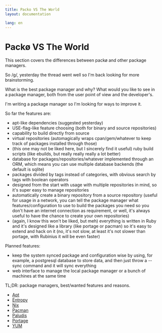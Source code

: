 ```yaml
---
title: Packo VS The World
layout: documentation

lang: en
---
```


Packø VS The World
==================
This section covers the differences between packø and other package managers.

So /g/, yesterday the thread went well so I'm back looking for more brainstorming.

What is the best package manager and why? What would you like to see in a package manager, both from the user point of view and the developer's.

I'm writing a package manager so I'm looking for ways to improve it.

So far the features are:
- apt-like dependencies (suggested yesterday)
- USE-flag-like feature choosing (both for binary and source repositories)
- capability to build directly from source
- virtual repositories (automagically wraps cpan/gem/whatever to keep track of packages installed through those)
- (this one may not be liked here, but I sincerely find it useful) ruby build scripts (like ebuilds, but really really really a lot better)
- database for packages/repositories/whatever implemented through an ORM, which means you can use multiple database backends (the default is sqlite)
- packages divided by tags instead of categories, with obvious search by tags with boolean operators
- designed from the start with usage with multiple repositories in mind, so it's super easy to manage repositories
- automatically create a binary repository from a source repository (useful for usage in a network, you can tell the package manager what features/configuration to use to build the packages you need so you don't have an internet connection as requirement, or well, it's always useful to have the chance to create your own repositories)
- (again, I know this won't be liked, but meh) everything is written in Ruby and it's designed like a library (like portage or pacman) so it's easy to extend and hack on it (no, it's not slow, at least it's not slower than portage, with Rubinius it will be even faster)

Planned features:
- keep the system synced package and configuration wise by using, for example, a postgresql database to store data, and then just throw a --sync command and it will sync everything
- web interface to manage the local package manager or a bunch of machines at the same time


TL;DR: package managers, best/wanted features and reasons.

- [Apt](/en/docs/packo/versus/apt.html)
- [Entropy](/en/docs/packo/versus/entropy.html)
- [Nix](/en/docs/packo/versus/nix.html)
- [Pacman](/en/docs/packo/versus/pacman.html)
- [Paludis](/en/docs/packo/versus/paludis.html)
- [Portage](/en/docs/packo/versus/portage.html)
- [YUM](/en/docs/packo/versus/yum.html)
